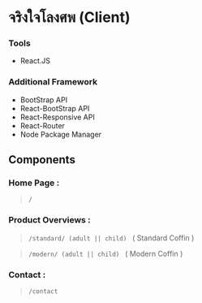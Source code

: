# จริงใจโลงศพ (Client) 

### Tools
- React.JS

### Additional Framework
- BootStrap API 
- React-BootStrap API
- React-Responsive API
- React-Router
- Node Package Manager

## Components

### **Home Page** : 
> ```/```

### **Product Overviews** : 
>  ```/standard/ (adult || child) ``` ( Standard Coffin )

>  ```/modern/ (adult || child) ``` ( Modern Coffin )

### **Contact** : 
> ``` /contact ```






